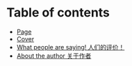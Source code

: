# Table of contents

* [Page](README.md)
* [Cover](cover.md)
* [What people are saying! 人们的评价！](what-people-are-saying.md)
* [About the author 关于作者](about-the-authoer.md)